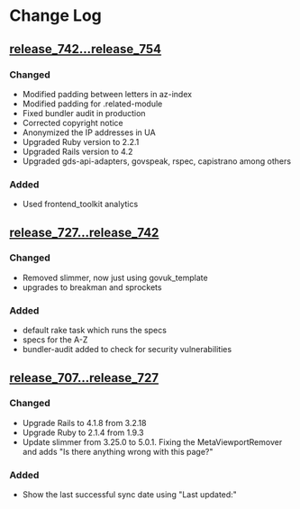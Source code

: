 # Change Log

## [release_742...release_754](https://github.com/alphagov/trade-tariff-frontend/compare/release_742...release_754)
### Changed
- Modified padding between letters in az-index
- Modified padding for .related-module
- Fixed bundler audit in production
- Corrected copyright notice
- Anonymized the IP addresses in UA
- Upgraded Ruby version to 2.2.1
- Upgraded Rails version to 4.2
- Upgraded gds-api-adapters, govspeak, rspec, capistrano among others

### Added
- Used frontend_toolkit analytics

## [release_727...release_742](https://github.com/alphagov/trade-tariff-frontend/compare/release_727...release_742)
### Changed
- Removed slimmer, now just using govuk_template
- upgrades to breakman and sprockets

### Added
- default rake task which runs the specs
- specs for the A-Z
- bundler-audit added to check for security vulnerabilities

## [release_707...release_727](https://github.com/alphagov/trade-tariff-frontend/compare/release_707...release_727)
### Changed
- Upgrade Rails to 4.1.8 from 3.2.18
- Upgrade Ruby to 2.1.4 from 1.9.3
- Update slimmer from 3.25.0 to 5.0.1. Fixing the MetaViewportRemover and adds
  "Is there anything wrong with this page?"

### Added
- Show the last successful sync date using "Last updated:"
